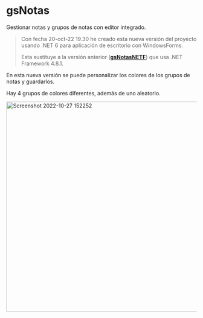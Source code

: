 # gsNotas

Gestionar notas y grupos de notas con editor integrado.


>Con fecha 20-oct-22 19.30 he creado esta nueva versión del proyecto usando .NET 6 para aplicación de escritorio con WindowsForms.
>
>Esta sustituye a la versión anterior (**[gsNotasNETF](https://github.com/elGuille-info/gsNotasNETF)**) que usa .NET Framework 4.8.1.

En esta nueva versión se puede personalizar los colores de los grupos de notas y guardarlos.

Hay 4 grupos de colores diferentes, además de uno aleatorio.

<img width="557" alt="Screenshot 2022-10-27 152252" src="https://user-images.githubusercontent.com/71171321/198296675-e27b2fb9-60bf-4d47-a6a4-4c92fedeaa71.png">
